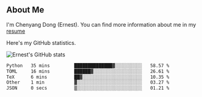 ## About Me

I'm Chenyang Dong (Ernest). You can find more information about me in my [resume](https://github.com/ernestDong/resume)

Here's my GitHub statistics.

![Ernest's GitHub stats](https://github-readme-stats.vercel.app/api?username=ErnestDong&show_icons=true?count_private=true)

<!--START_SECTION:waka-->

```txt
Python   35 mins         ██████████████▓░░░░░░░░░░   58.57 %
TOML     16 mins         ██████▓░░░░░░░░░░░░░░░░░░   26.61 %
TeX      6 mins          ██▓░░░░░░░░░░░░░░░░░░░░░░   10.35 %
Other    1 min           ▓░░░░░░░░░░░░░░░░░░░░░░░░   03.27 %
JSON     0 secs          ▒░░░░░░░░░░░░░░░░░░░░░░░░   01.21 %
```

<!--END_SECTION:waka-->
